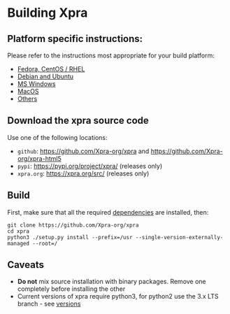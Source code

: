 # Building Xpra

## Platform specific instructions:
Please refer to the instructions most appropriate for your build platform:
* [Fedora, CentOS / RHEL](RPM.md)
* [Debian and Ubuntu](Debian.md)
* [MS Windows](MSWindows.md)
* [MacOS](MacOS.md)
* [Others](Other.md)


## Download the xpra source code
Use one of the following locations:
* `github`: https://github.com/Xpra-org/xpra and https://github.com/Xpra-org/xpra-html5
* `pypi`: https://pypi.org/project/xpra/ (releases only)
* `xpra.org`: https://xpra.org/src/ (releases only)

## Build
First, make sure that all the required [dependencies](Dependencies.md) are installed, then:
```shell
git clone https://github.com/Xpra-org/xpra
cd xpra
python3 ./setup.py install --prefix=/usr --single-version-externally-managed --root=/
```

## Caveats
* **Do not** mix source installation with binary packages. Remove one completely before installing the other
* Current versions of xpra require python3, for python2 use the 3.x LTS branch - see [versions](https://github.com/Xpra-org/xpra/wiki/Versions)
